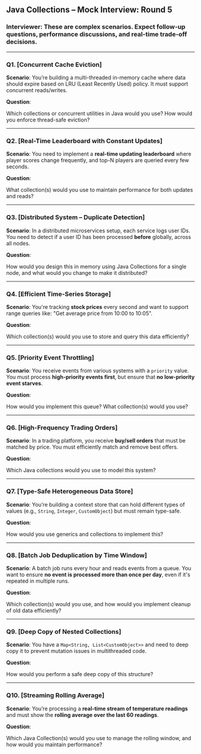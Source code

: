 ## **Java Collections – Mock Interview: Round 5**

### **Interviewer:** These are complex scenarios. Expect follow-up questions, performance discussions, and real-time trade-off decisions.

---

### **Q1. [Concurrent Cache Eviction]**

**Scenario**: You’re building a multi-threaded in-memory cache where data should expire based on LRU (Least Recently Used) policy. It must support concurrent reads/writes.

**Question**:

Which collections or concurrent utilities in Java would you use? How would you enforce thread-safe eviction?

---

### **Q2. [Real-Time Leaderboard with Constant Updates]**

**Scenario**: You need to implement a **real-time updating leaderboard** where player scores change frequently, and top-N players are queried every few seconds.

**Question**:

What collection(s) would you use to maintain performance for both updates and reads?

---

### **Q3. [Distributed System – Duplicate Detection]**

**Scenario**: In a distributed microservices setup, each service logs user IDs. You need to detect if a user ID has been processed **before** globally, across all nodes.

**Question**:

How would you design this in memory using Java Collections for a single node, and what would you change to make it distributed?

---

### **Q4. [Efficient Time-Series Storage]**

**Scenario**: You're tracking **stock prices** every second and want to support range queries like: "Get average price from 10:00 to 10:05".

**Question**:

Which collection(s) would you use to store and query this data efficiently?

---

### **Q5. [Priority Event Throttling]**

**Scenario**: You receive events from various systems with a `priority` value. You must process **high-priority events first**, but ensure that **no low-priority event starves**.

**Question**:

How would you implement this queue? What collection(s) would you use?

---

### **Q6. [High-Frequency Trading Orders]**

**Scenario**: In a trading platform, you receive **buy/sell orders** that must be matched by price. You must efficiently match and remove best offers.

**Question**:

Which Java collections would you use to model this system?

---

### **Q7. [Type-Safe Heterogeneous Data Store]**

**Scenario**: You’re building a context store that can hold different types of values (e.g., `String`, `Integer`, `CustomObject`) but must remain type-safe.

**Question**:

How would you use generics and collections to implement this?

---

### **Q8. [Batch Job Deduplication by Time Window]**

**Scenario**: A batch job runs every hour and reads events from a queue. You want to ensure **no event is processed more than once per day**, even if it's repeated in multiple runs.

**Question**:

Which collection(s) would you use, and how would you implement cleanup of old data efficiently?

---

### **Q9. [Deep Copy of Nested Collections]**

**Scenario**: You have a `Map<String, List<CustomObject>>` and need to deep copy it to prevent mutation issues in multithreaded code.

**Question**:

How would you perform a safe deep copy of this structure?

---

### **Q10. [Streaming Rolling Average]**

**Scenario**: You’re processing a **real-time stream of temperature readings** and must show the **rolling average over the last 60 readings**.

**Question**:

Which Java Collection(s) would you use to manage the rolling window, and how would you maintain performance?
